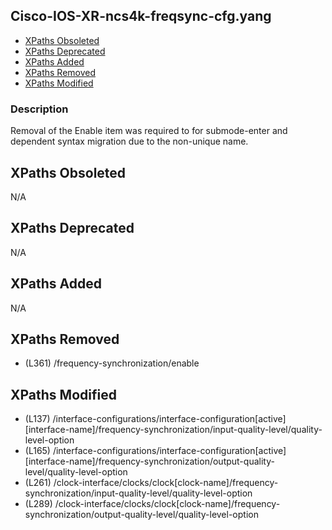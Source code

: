 ## Cisco-IOS-XR-ncs4k-freqsync-cfg.yang

- [XPaths Obsoleted](#xpaths-obsoleted)
- [XPaths Deprecated](#xpaths-deprecated)
- [XPaths Added](#xpaths-added)
- [XPaths Removed](#xpaths-removed)
- [XPaths Modified](#xpaths-modified)

### Description

Removal of the Enable item was required to for submode-enter and dependent syntax migration due to the non-unique name.

## XPaths Obsoleted

N/A

## XPaths Deprecated

N/A

## XPaths Added

N/A

## XPaths Removed

- (L361)	/frequency-synchronization/enable

## XPaths Modified

- (L137)	/interface-configurations/interface-configuration[active][interface-name]/frequency-synchronization/input-quality-level/quality-level-option
- (L165)	/interface-configurations/interface-configuration[active][interface-name]/frequency-synchronization/output-quality-level/quality-level-option
- (L261)	/clock-interface/clocks/clock[clock-name]/frequency-synchronization/input-quality-level/quality-level-option
- (L289)	/clock-interface/clocks/clock[clock-name]/frequency-synchronization/output-quality-level/quality-level-option

